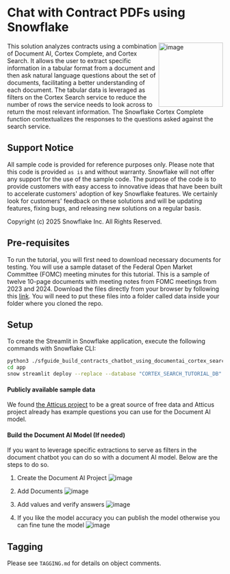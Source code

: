 # Chat with Contract PDFs using Snowflake

<a href="https://emerging-solutions-toolbox.streamlit.app/">
    <img src="https://github.com/user-attachments/assets/aa206d11-1d86-4f32-8a6d-49fe9715b098" alt="image" width="150" align="right";">
</a>

This solution analyzes contracts using a combination of Document AI, Cortex Complete, and Cortex Search. It allows the user to extract specific information in a tabular format from a document and then ask natural language questions about the set of documents, facilitating a better understanding of each document. The tabular data is leveraged as filters on the Cortex Search service to reduce the number of rows the service needs to look across to return the most relevant information. The Snowflake Cortex Complete function contextualizes the responses to the questions asked against the search service.

## Support Notice

All sample code is provided for reference purposes only. Please note that this code is provided `as is` and without warranty. Snowflake will not offer any support for the use of the sample code. The purpose of the code is to provide customers with easy access to innovative ideas that have been built to accelerate customers' adoption of key Snowflake features. We certainly look for customers' feedback on these solutions and will be updating features, fixing bugs, and releasing new solutions on a regular basis.

Copyright (c) 2025 Snowflake Inc. All Rights Reserved.

## Pre-requisites

To run the tutorial, you will first need to download necessary documents for testing. You will use a sample dataset of the Federal Open Market Committee (FOMC) meeting minutes for this tutorial. This is a sample of twelve 10-page documents with meeting notes from FOMC meetings from 2023 and 2024. Download the files directly from your browser by following this [link](https://drive.google.com/file/d/1C6TdVjy6d-GnasGO6ZrIEVJQRcedDQxG/view).  You will need to put these files into a folder called data inside your folder where you cloned the repo.

## Setup

To create the Streamlit in Snowflake application, execute the following commands
with Snowflake CLI:

```sh
python3 ./sfguide_build_contracts_chatbot_using_documentai_cortex_search_in_snowflake/pdf_chatbot_demo.py
cd app
snow streamlit deploy --replace --database "CORTEX_SEARCH_TUTORIAL_DB" --schema "PUBLIC"
```

#### Publicly available sample data

We found [the Atticus project](https://www.atticusprojectai.org/cuad) to be a great source of free data and Atticus project already has example questions you can use for the Document AI model.

#### Build the Document AI Model (If needed)

If you want to leverage specific extractions to serve as filters in the document chatbot you can do so with a document AI model.  Below are the steps to do so.
1. Create the Document AI Project
![image](https://github.com/user-attachments/assets/0fffdfef-96c2-49c5-a0f7-4f1368239bce)

2. Add Documents
![image](https://github.com/user-attachments/assets/55b75fc2-08d0-4c2d-b247-192f422eaae0)

3. Add values and verify answers
![image](https://github.com/user-attachments/assets/8b6afe58-8235-46fe-8192-12434d19d847)

4. If you like the model accuracy you can publish the model otherwise you can fine tune the model 
![image](https://github.com/user-attachments/assets/06ce5bee-eb3f-4933-932e-581e80ffde04)

## Tagging

Please see `TAGGING.md` for details on object comments.
